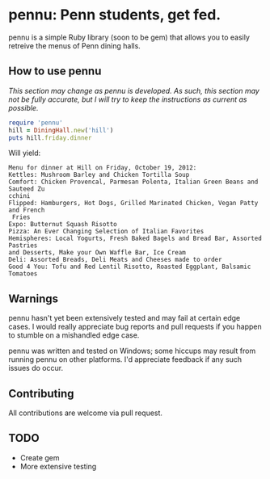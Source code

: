 # pennu: Penn students, get fed. #

pennu is a simple Ruby library (soon to be gem) that allows you to easily retreive the menus of Penn dining halls.

## How to use pennu ##

*This section may change as pennu is developed.  As such, this section may not be fully accurate, but I will try to keep the instructions as current as possible.*

```ruby
require 'pennu'
hill = DiningHall.new('hill')
puts hill.friday.dinner
```

Will yield:
```
Menu for dinner at Hill on Friday, October 19, 2012:
Kettles: Mushroom Barley and Chicken Tortilla Soup
Comfort: Chicken Provencal, Parmesan Polenta, Italian Green Beans and Sauteed Zu
cchini
Flipped: Hamburgers, Hot Dogs, Grilled Marinated Chicken, Vegan Patty and French
 Fries
Expo: Butternut Squash Risotto
Pizza: An Ever Changing Selection of Italian Favorites
Hemispheres: Local Yogurts, Fresh Baked Bagels and Bread Bar, Assorted Pastries
and Desserts, Make your Own Waffle Bar, Ice Cream
Deli: Assorted Breads, Deli Meats and Cheeses made to order
Good 4 You: Tofu and Red Lentil Risotto, Roasted Eggplant, Balsamic Tomatoes
```

## Warnings ##

pennu hasn't yet been extensively tested and may fail at certain edge cases.  I would really appreciate bug reports and pull requests if you happen to stumble on a mishandled edge case.

pennu was written and tested on Windows; some hiccups may result from running pennu on other platforms.  I'd appreciate feedback if any such issues do occur.

## Contributing ##

All contributions are welcome via pull request.

## TODO ##
*	Create gem
* More extensive testing